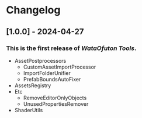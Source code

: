 # Changelog

## [1.0.0] - 2024-04-27
### This is the first release of *WataOfuton Tools*.
- AssetPostprocessors
  - CustomAssetImportProcessor
  - ImportFolderUnifier
  - PrefabBoundsAutoFixer
- AssetsRegistry
- Etc
  - RemoveEditorOnlyObjects
  - UnusedPropertiesRemover
- ShaderUtils

<!-- sample
## [1.2.0] - 2021-01-03
### Changes
- Add Aura sample (SampleData001). 

## [1.1.0] - 2021-01-03
### Changes
- Organizing old VFX Samples (SampleData001). 
- Adding aura VFX (SampleData002_Aura).

## [1.0.3] - 2021-01-03
### Changes
- Removing shaders from Sample directory completely. 

## [1.0.2] - 2021-01-03
### Changes
- Removing shaders from Sample directory.

## [1.0.1] - 2021-01-03
### Changes
- Added samples for Unity Package Manager.

## [1.0.0] - 2021-01-03
### This is the first release of *Unity Package vfx-toolbox*.
- Added support for Unity Package Manager.
-->